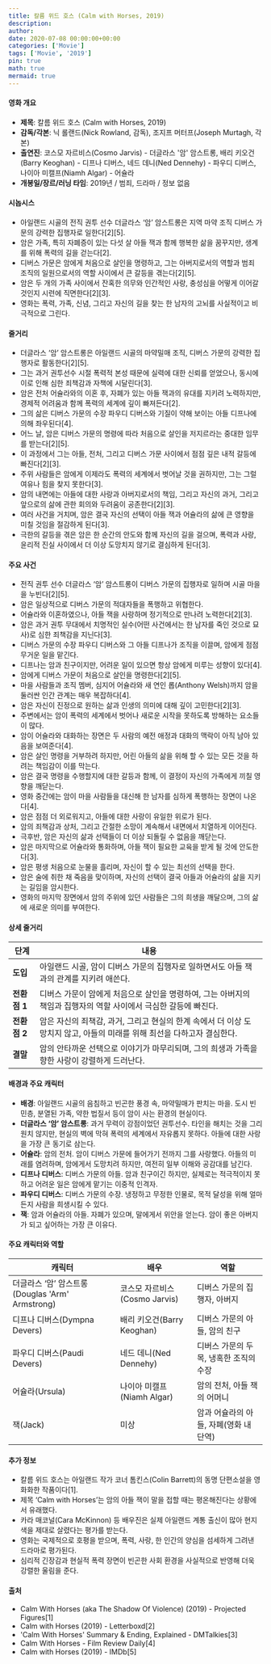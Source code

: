 ```yaml
---
title: 칼름 위드 호스 (Calm with Horses, 2019)
description: 
author: 
date: 2020-07-08 00:00:00+00:00
categories: ['Movie']
tags: ['Movie', '2019']
pin: true
math: true
mermaid: true
---
```

#### 영화 개요

- **제목**: 칼름 위드 호스 (Calm with Horses, 2019)  
- **감독/각본**: 닉 롤랜드(Nick Rowland, 감독), 조지프 머터프(Joseph Murtagh, 각본)  
- **출연진**: 코스모 자르비스(Cosmo Jarvis) - 더글라스 '암' 암스트롱, 배리 키오건(Barry Keoghan) - 디프나 디버스, 네드 데니(Ned Dennehy) - 파우디 디버스, 나이아 미캘프(Niamh Algar) - 어슐라  
- **개봉일/장르/러닝 타임**: 2019년 / 범죄, 드라마 / 정보 없음  

#### 시놉시스

- 아일랜드 시골의 전직 권투 선수 더글라스 ‘암’ 암스트롱은 지역 마약 조직 디버스 가문의 강력한 집행자로 일한다[2][5].
- 암은 가족, 특히 자폐증이 있는 다섯 살 아들 잭과 함께 행복한 삶을 꿈꾸지만, 생계를 위해 폭력의 길을 걷는다[2].
- 디버스 가문은 암에게 처음으로 살인을 명령하고, 그는 아버지로서의 역할과 범죄 조직의 일원으로서의 역할 사이에서 큰 갈등을 겪는다[2][5].
- 암은 두 개의 가족 사이에서 잔혹한 의무와 인간적인 사랑, 충성심을 어떻게 이어갈 것인지 시련에 직면한다[2][3].
- 영화는 폭력, 가족, 신념, 그리고 자신의 길을 찾는 한 남자의 고뇌를 사실적이고 비극적으로 그린다.

#### 줄거리

- 더글라스 ‘암’ 암스트롱은 아일랜드 시골의 마약밀매 조직, 디버스 가문의 강력한 집행자로 활동한다[2][5].
- 그는 과거 권투선수 시절 폭력적 본성 때문에 실력에 대한 신뢰를 얻었으나, 동시에 이로 인해 심한 죄책감과 자책에 시달린다[3].
- 암은 전처 어슐라와의 이혼 후, 자폐가 있는 아들 잭과의 유대를 지키려 노력하지만, 경제적 어려움과 함께 폭력의 세계에 깊이 빠져든다[2].
- 그의 삶은 디버스 가문의 수장 파우디 디버스와 기질이 약해 보이는 아들 디프나에 의해 좌우된다[4].
- 어느 날, 암은 디버스 가문의 명령에 따라 처음으로 살인을 저지르라는 중대한 임무를 받는다[2][5].
- 이 과정에서 그는 아들, 전처, 그리고 디버스 가문 사이에서 점점 깊은 내적 갈등에 빠진다[2][3].
- 주위 사람들은 암에게 이제라도 폭력의 세계에서 벗어날 것을 권하지만, 그는 그럴 여유나 힘을 찾지 못한다[3].
- 암의 내면에는 아들에 대한 사랑과 아버지로서의 책임, 그리고 자신의 과거, 그리고 앞으로의 삶에 관한 회의와 두려움이 공존한다[2][3].
- 여러 사건을 거치며, 암은 결국 자신의 선택이 아들 잭과 어슐라의 삶에 큰 영향을 미칠 것임을 절감하게 된다[3].
- 극한의 갈등을 겪은 암은 한 순간의 안도와 함께 자신의 길을 걸으며, 폭력과 사랑, 윤리적 진실 사이에서 더 이상 도망치지 않기로 결심하게 된다[3].

#### 주요 사건

- 전직 권투 선수 더글라스 ‘암’ 암스트롱이 디버스 가문의 집행자로 일하며 시골 마을을 누빈다[2][5].
- 암은 일상적으로 디버스 가문의 적대자들을 폭행하고 위협한다.
- 어슐라와 이혼하였으나, 아들 잭을 사랑하며 정기적으로 만나려 노력한다[2][3].
- 암은 과거 권투 무대에서 치명적인 실수(어떤 사건에서는 한 남자를 죽인 것으로 묘사)로 심한 죄책감을 지닌다[3].
- 디버스 가문의 수장 파우디 디버스와 그 아들 디프나가 조직을 이끌며, 암에게 점점 무거운 일을 맡긴다.
- 디프나는 암과 친구이지만, 어려운 일이 있으면 항상 암에게 미루는 성향이 있다[4].
- 암에게 디버스 가문이 처음으로 살인을 명령한다[2][5].
- 마을 사람들과 조직 멤버, 심지어 어슐라와 새 연인 롭(Anthony Welsh)까지 암을 둘러싼 인간 관계는 매우 복잡하다[4].
- 암은 자신이 진정으로 원하는 삶과 인생의 의미에 대해 깊이 고민한다[2][3].
- 주변에서는 암이 폭력의 세계에서 벗어나 새로운 시작을 못하도록 방해하는 요소들이 많다.
- 암이 어슐라와 대화하는 장면은 두 사람의 예전 애정과 대화의 맥락이 아직 남아 있음을 보여준다[4].
- 암은 살인 명령을 거부하려 하지만, 어린 아들의 삶을 위해 할 수 있는 모든 것을 하려는 책임감이 이를 막는다.
- 암은 결국 명령을 수행할지에 대한 갈등과 함께, 이 결정이 자신의 가족에게 끼칠 영향을 깨닫는다.
- 영화 중간에는 암이 마을 사람들을 대신해 한 남자를 심하게 폭행하는 장면이 나온다[4].
- 암은 점점 더 외로워지고, 아들에 대한 사랑이 유일한 위로가 된다.
- 암의 죄책감과 상처, 그리고 간절한 소망이 계속해서 내면에서 치열하게 이어진다.
- 극후반, 암은 자신의 삶과 선택들이 더 이상 되돌릴 수 없음을 깨닫는다.
- 암은 마지막으로 어슐라와 통화하며, 아들 잭이 필요한 교육을 받게 될 것에 안도한다[3].
- 암은 평생 처음으로 눈물을 흘리며, 자신이 할 수 있는 최선의 선택을 한다.
- 암은 술에 취한 채 죽음을 맞이하며, 자신의 선택이 결국 아들과 어슐라의 삶을 지키는 길임을 암시한다.
- 영화의 마지막 장면에서 암의 주위에 있던 사람들은 그의 희생을 깨달으며, 그의 삶에 새로운 의미를 부여한다.

#### 상세 줄거리

| **단계**   | **내용**                                                                                      |
|------------|-----------------------------------------------------------------------------------------------|
| **도입**  | 아일랜드 시골, 암이 디버스 가문의 집행자로 일하면서도 아들 잭과의 관계를 지키려 애쓴다.                |
| **전환점 1** | 디버스 가문이 암에게 처음으로 살인을 명령하여, 그는 아버지의 책임과 집행자의 역할 사이에서 극심한 갈등에 빠진다. |
| **전환점 2** | 암은 자신의 죄책감, 과거, 그리고 현실의 한계 속에서 더 이상 도망치지 않고, 아들의 미래를 위해 최선을 다하고자 결심한다.  |
| **결말**   | 암의 안타까운 선택으로 이야기가 마무리되며, 그의 희생과 가족을 향한 사랑이 강렬하게 드러난다.                  |

#### 배경과 주요 캐릭터

- **배경**: 아일랜드 시골의 음침하고 빈곤한 풍경 속, 마약밀매가 판치는 마을. 도시 빈민층, 분열된 가족, 약한 법질서 등이 암이 사는 환경의 현실이다.
- **더글라스 ‘암’ 암스트롱**: 과거 무력이 강점이었던 권투선수. 타인을 해치는 것을 그리 원치 않지만, 현실의 벽에 막혀 폭력의 세계에서 자유롭지 못하다. 아들에 대한 사랑을 가장 큰 동기로 삼는다.
- **어슐라**: 암의 전처. 암이 디버스 가문에 들어가기 전까지 그를 사랑했다. 아들의 미래를 염려하며, 암에게서 도망치려 하지만, 여전히 일부 이해와 공감대를 남긴다.
- **디프나 디버스**: 디버스 가문의 아들. 암과 친구이긴 하지만, 실제로는 적극적이지 못하고 어려운 일은 암에게 맡기는 이중적 인격자.
- **파우디 디버스**: 디버스 가문의 수장. 냉정하고 무정한 인물로, 목적 달성을 위해 얼마든지 사람을 희생시킬 수 있다.
- **잭**: 암과 어슐라의 아들. 자폐가 있으며, 말에게서 위안을 얻는다. 암이 좋은 아버지가 되고 싶어하는 가장 큰 이유다.

#### 주요 캐릭터와 역할

| **캐릭터**             | **배우**                | **역할**                               |
|------------------------|-------------------------|-----------------------------------------|
| 더글라스 ‘암’ 암스트롱(Douglas 'Arm' Armstrong) | 코스모 자르비스(Cosmo Jarvis)  | 디버스 가문의 집행자, 아버지              |
| 디프나 디버스(Dympna Devers)     | 배리 키오건(Barry Keoghan)   | 디버스 가문의 아들, 암의 친구              |
| 파우디 디버스(Paudi Devers)      | 네드 데니(Ned Dennehy)     | 디버스 가문의 두목, 냉혹한 조직의 수장      |
| 어슐라(Ursula)               | 나이아 미캘프(Niamh Algar) | 암의 전처, 아들 잭의 어머니                |
| 잭(Jack)                   | 미상                      | 암과 어슐라의 아들, 자폐(영화 내 단역)      |

#### 추가 정보

- 칼름 위드 호스는 아일랜드 작가 코너 톰킨스(Colin Barrett)의 동명 단편소설을 영화화한 작품이다[1].
- 제목 ‘Calm with Horses’는 암의 아들 잭이 말을 접할 때는 평온해진다는 상황에서 유래했다.
- 카라 매코널(Cara McKinnon) 등 배우진은 실제 아일랜드 계통 출신이 많아 현지색을 제대로 살렸다는 평가를 받는다.
- 영화는 국제적으로 호평을 받으며, 폭력, 사랑, 한 인간의 양심을 섬세하게 그려낸 드라마로 평가된다.
- 심리적 긴장감과 현실적 폭력 장면이 빈곤한 사회 환경을 사실적으로 반영해 더욱 강렬한 울림을 준다.

#### 출처

- Calm With Horses (aka The Shadow Of Violence) (2019) - Projected Figures[1]
- Calm with Horses (2019) - Letterboxd[2]
- 'Calm With Horses' Summary & Ending, Explained - DMTalkies[3]
- Calm With Horses - Film Review Daily[4]
- Calm with Horses (2019) - IMDb[5]
